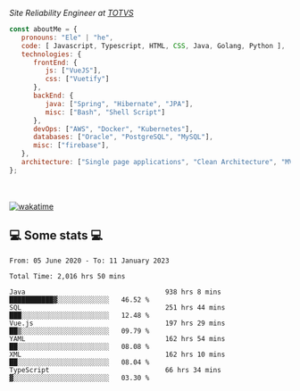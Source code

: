 <p><em>Site Reliability Engineer at <a href="https://www.totvs.com/">TOTVS</a></br>
</em></p>


```javascript
const aboutMe = {
   pronouns: "Ele" | "he",
   code: [ Javascript, Typescript, HTML, CSS, Java, Golang, Python ],
   technologies: {
      frontEnd: {
         js: ["VueJS"],
         css: ["Vuetify"]
      },
      backEnd: {
         java: ["Spring", "Hibernate", "JPA"],
         misc: ["Bash", "Shell Script"]
      },
      devOps: ["AWS", "Docker", "Kubernetes"],
      databases: ["Oracle", "PostgreSQL", "MySQL"],
      misc: ["firebase"],
   },
   architecture: ["Single page applications", "Clean Architecture", "MVC", "Microservices"],
};
```
</br></br>
[![wakatime](https://wakatime.com/badge/user/a3a8ed06-d304-4d6b-bc86-4adc418cdea7.svg)](https://wakatime.com/@a3a8ed06-d304-4d6b-bc86-4adc418cdea7)
<h2>💻 Some stats 💻</h2>

<!--START_SECTION:waka-->

```text
From: 05 June 2020 - To: 11 January 2023

Total Time: 2,016 hrs 50 mins

Java                                   938 hrs 8 mins  ███████████▓░░░░░░░░░░░░░   46.52 %
SQL                                    251 hrs 44 mins ███░░░░░░░░░░░░░░░░░░░░░░   12.48 %
Vue.js                                 197 hrs 29 mins ██▒░░░░░░░░░░░░░░░░░░░░░░   09.79 %
YAML                                   162 hrs 54 mins ██░░░░░░░░░░░░░░░░░░░░░░░   08.08 %
XML                                    162 hrs 10 mins ██░░░░░░░░░░░░░░░░░░░░░░░   08.04 %
TypeScript                             66 hrs 34 mins  ▓░░░░░░░░░░░░░░░░░░░░░░░░   03.30 %
```

<!--END_SECTION:waka-->

